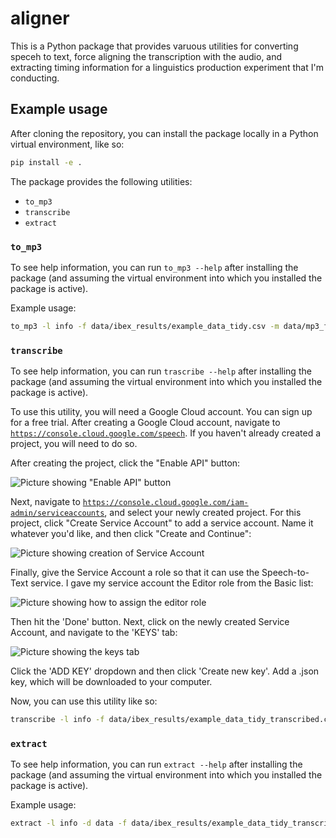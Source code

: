 <!-- -*- mode: gfm; fill-column: 72; coding: utf-8; -*- -->
# aligner

This is a Python package that provides varuous utilities for converting
speceh to text, force aligning the transcription with the audio, and
extracting timing information for a linguistics production experiment
that I'm conducting.

## Example usage

After cloning the repository, you can install the package locally in a
Python virtual environment, like so:

``` sh
pip install -e .
```

The package provides the following utilities:

- `to_mp3`
- `transcribe`
- `extract`

### `to_mp3`

To see help information, you can run `to_mp3 --help` after installing
the package (and assuming the virtual environment into which you
installed the package is active).

Example usage:

``` sh
to_mp3 -l info -f data/ibex_results/example_data_tidy.csv -m data/mp3_files -z data/zip_archives
```

### `transcribe`

To see help information, you can run `trascribe --help` after installing
the package (and assuming the virtual environment into which you
installed the package is active).

To use this utility, you will need a Google Cloud account. You can sign
up for a free trial. After creating a Google Cloud account, navigate to
[`https://console.cloud.google.com/speech`][speech-to-text]. If you
haven't already created a project, you will need to do so.

After creating the project, click the "Enable API" button:

![Picture showing "Enable API" button](imgs/speech-to-text-enable-api.png)

Next, navigate to
[`https://console.cloud.google.com/iam-admin/serviceaccounts`][serviceaccounts],
and select your newly created project. For this project, click "Create
Service Account" to add a service account. Name it whatever you'd like,
and then click "Create and Continue":

![Picture showing creation of Service Account](imgs/google-cloud-create-service-account.png)

Finally, give the Service Account a role so that it can use the
Speech-to-Text service. I gave my service account the Editor role from
the Basic list:

![Picture showing how to assign the editor role](imgs/google-cloud-assign-editor-role.png)

Then hit the 'Done' button. Next, click on the newly created Service
Account, and navigate to the 'KEYS' tab:

![Picture showing the keys tab](imgs/google-cloud-service-account-keys.png)

Click the 'ADD KEY' dropdown and then click 'Create new key'. Add a
.json key, which will be downloaded to your computer.

Now, you can use this utility like so:

``` sh
transcribe -l info -f data/ibex_results/example_data_tidy_transcribed.csv -t Transcription -d data/ -m mp3_files -c /path/to/json/credentials/file.json -n 8
```


### `extract`

To see help information, you can run `extract --help` after installing
the package (and assuming the virtual environment into which you
installed the package is active).

Example usage:

``` sh
extract -l info -d data -f data/ibex_results/example_data_tidy_transcribed.csv -t Transcription -n
```


<!-- Links -->
[speech-to-text]: https://console.cloud.google.com/speech
[serviceaccounts]: https://console.cloud.google.com/iam-admin/serviceaccounts
